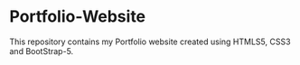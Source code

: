 # Portfolio-Website
This repository contains my Portfolio website created using HTMLS5, CSS3 and BootStrap-5.
